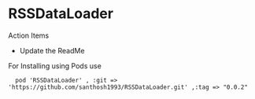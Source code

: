 # RSSDataLoader

Action Items

- Update the ReadMe

For Installing using Pods use

```
  pod 'RSSDataLoader' , :git => 'https://github.com/santhosh1993/RSSDataLoader.git' ,:tag => "0.0.2"
```

